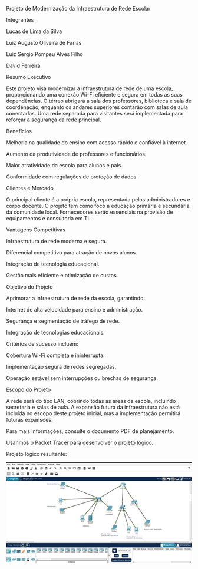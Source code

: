 Projeto de Modernização da Infraestrutura de Rede Escolar

Integrantes

Lucas de Lima da Silva

Luiz Augusto Oliveira de Farias

Luiz Sergio Pompeu Alves Filho

David Ferreira

Resumo Executivo

Este projeto visa modernizar a infraestrutura de rede de uma escola, proporcionando uma conexão Wi-Fi eficiente e segura em todas as suas dependências. O térreo abrigará a sala dos professores, biblioteca e sala de coordenação, enquanto os andares superiores contarão com salas de aula conectadas. Uma rede separada para visitantes será implementada para reforçar a segurança da rede principal.

Benefícios

Melhoria na qualidade do ensino com acesso rápido e confiável à internet.

Aumento da produtividade de professores e funcionários.

Maior atratividade da escola para alunos e pais.

Conformidade com regulações de proteção de dados.

Clientes e Mercado

O principal cliente é a própria escola, representada pelos administradores e corpo docente. O projeto tem como foco a educação primária e secundária da comunidade local. Fornecedores serão essenciais na provisão de equipamentos e consultoria em TI.

Vantagens Competitivas

Infraestrutura de rede moderna e segura.

Diferencial competitivo para atração de novos alunos.

Integração de tecnologia educacional.

Gestão mais eficiente e otimização de custos.

Objetivo do Projeto

Aprimorar a infraestrutura de rede da escola, garantindo:

Internet de alta velocidade para ensino e administração.

Segurança e segmentação de tráfego de rede.

Integração de tecnologias educacionais.

Critérios de sucesso incluem:

Cobertura Wi-Fi completa e ininterrupta.

Implementação segura de redes segregadas.

Operação estável sem interrupções ou brechas de segurança.

Escopo do Projeto

A rede será do tipo LAN, cobrindo todas as áreas da escola, incluindo secretaria e salas de aula. A expansão futura da infraestrutura não está incluída no escopo deste projeto inicial, mas a implementação permitirá futuras expansões.

Para mais informações, consulte o documento PDF de planejamento.

Usanmos o Packet Tracer para desenvolver o projeto lógico.

Projeto lógico resultante:

![Descrição da Imagem](projeto-logico.png)

